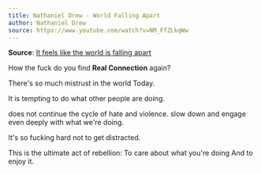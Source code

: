 ```yaml
---
title: Nathaniel Drew - World Falling Apart
author: Nathaniel Drew
source: https://www.youtube.com/watch?v=NM_FfZLkqWw
---
```

**Source**: [It feels like the world is falling apart](https://www.youtube.com/watch?v=NM_FfZLkqWw)

How the fuck do you find **Real Connection** again?

There's so much mistrust in the world Today.

It is tempting to do what other people are doing.

does not continue the cycle of hate and violence.
slow down and engage even deeply with what we're doing.

It's so fucking hard not to get distracted.

This is the ultimate act of rebellion:
	To care about what you're doing 
	And to enjoy it.
	
